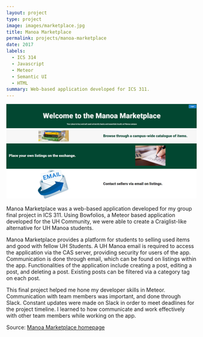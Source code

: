```yaml
---
layout: project
type: project
image: images/marketplace.jpg
title: Manoa Marketplace
permalink: projects/manoa-marketplace
date: 2017
labels:
  - ICS 314
  - Javascript
  - Meteor
  - Semantic UI
  - HTML
summary: Web-based application developed for ICS 311.
---
```


<img class="ui fluid image" src="../images/homepage.png">

Manoa Marketplace was a web-based application developed for my group final project in ICS 311. Using Bowfolios, a Meteor based application developed for the UH Community, we were able to create a Craiglist-like alternative for UH Manoa students.

Manoa Marketplace provides a platform for students to selling used items and good with fellow UH Students. A UH Manoa email is required to access the application via the CAS server, providing security for users of the app. Communication is done through email, which can be found on listings within the app. Functionalities of the application include creating a post, editing a post, and deleting a post. Existing posts can be filtered via a category tag on each post.

This final project helped me hone my developer skills in Meteor. Communication with team members was important, and done through Slack. Constant updates were made on Slack in order to meet deadlines for the project timeline. I learned to how communicate and work effectively with other team members while working on the app. 

Source: <a href="https://manoa-marketplace.github.io/"><i class="large github icon "></i>Manoa Marketplace homepage</a>
